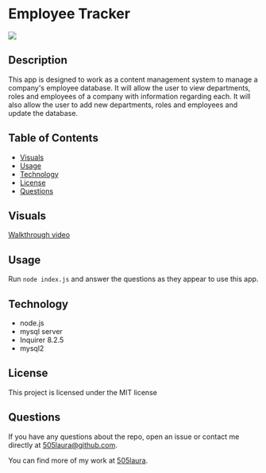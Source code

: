 # Employee Tracker

![](https://img.shields.io/badge/license-MIT-green)

## Description
This app is designed to work as a content management system to manage a company's employee database.
It will allow the user to view departments, roles and employees of a company with information regarding each. It will also allow the user to add new departments, roles and employees and update the database.

## Table of Contents
  - [Visuals](#visuals)
  - [Usage](#usage)
  - [Technology](#technology)
  - [License](#license)
  - [Questions](#questions)

## Visuals 

[Walkthrough video]()

## Usage
Run `node index.js` and answer the questions as they appear to use this app.

## Technology
- node.js
- mysql server
- Inquirer 8.2.5
- mysql2

## License
This project is licensed under the MIT license

## Questions
If you have any questions about the repo, open an issue or contact me directly at 505laura@github.com.

You can find more of my work at [505laura](https://github.com/505laura).
